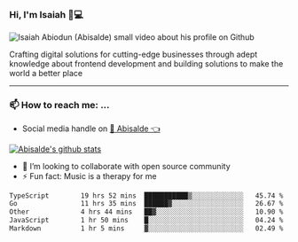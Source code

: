 ### Hi, I'm Isaiah 🌻💻

<img src="https://res.cloudinary.com/abisalde/image/upload/c_scale,h_311,w_816/v1616039512/Abisalde_github.gif" alt="Isaiah Abiodun (Abisalde) small video about his profile on Github">

Crafting digital solutions for cutting-edge businesses through adept knowledge about frontend development and building solutions to make the world a better place
<hr>

### 📫 How to reach me: ...
- Social media handle on <a href="https://twitter.com/abisalde">🔔  Abisalde   👈</a>


[![Abisalde's github stats](https://github-readme-stats.vercel.app/api?username=abisalde)](https://github.com/abisalde/github-readme-stats)

- 👯 I’m looking to collaborate with open source community
- ⚡ Fun fact: Music is a therapy for me


<!--
**abisalde/Abisalde** is a ✨ _special_ ✨ repository because its `README.md` (this file) appears on your GitHub profile.

Here are some ideas to get you started:


- 👯 I’m looking to collaborate with open source community
- 🤔 I’m looking for help with ...
- 💬 Ask me about ...
- 📫 How to reach me: ...
- 😄 Pronouns: ...
- ⚡ Fun fact: ...
-->

<!--START_SECTION:waka-->

```txt
TypeScript        19 hrs 52 mins  ███████████▒░░░░░░░░░░░░░   45.74 %
Go                11 hrs 35 mins  ██████▓░░░░░░░░░░░░░░░░░░   26.67 %
Other             4 hrs 44 mins   ██▓░░░░░░░░░░░░░░░░░░░░░░   10.90 %
JavaScript        1 hr 50 mins    █░░░░░░░░░░░░░░░░░░░░░░░░   04.24 %
Markdown          1 hr 5 mins     ▓░░░░░░░░░░░░░░░░░░░░░░░░   02.49 %
```

<!--END_SECTION:waka-->

